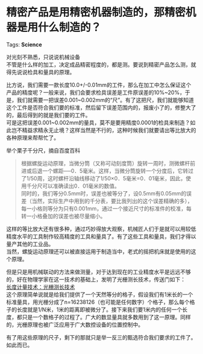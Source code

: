 # 精密产品是用精密机器制造的，那精密机器是用什么制造的？

Tags: **Science**

对光刻不熟悉，只说说机械设备  
不管是什么样的加工，决定成品精密程度的，都是测。要说到精密产品怎么测，就得先说说检具和量具的原理。  
  
比方说，我们需要一款长度10.0+/-0.01mm的工件，那么在加工中怎么保证这个产品的精度呢？一般来说，我们会要求检具误差是工件原误差的10%~20%，于是，我们就需要一把误差0.001~0.002mm的“尺”。有了这把尺，我们就能够知道这个工件是否符合我们要的标准，然后留下误差范围内的，报废小了的，修整大了的，最后得到的就是我们要的工件。  
可是这把误差0.001~0.002mm的量具，莫不是要用精度0.0001的检具来制造？如此岂不精益求精永无止境？这样当然是不行的，这种时候我们就要请出等比放大的各种原理来帮帮忙了。  
  
举个栗子千分尺，摘自百度百科  

> 根据螺旋运动原理，当微分筒（又称可动刻度筒）旋转一周时，测微螺杆前进或后退一个螺距──0．5毫米。这样，当微分筒旋转一个分度后，它转过了1/50周，这时螺杆沿轴线移动了1/50×0．5毫米=0．01毫米，因此，使用千分尺可以准确读出0．01毫米的数值。  
> 同时的，我们等分0.5mm时，误差也被等分了，设0.5mm有0.05mm的误差（当然，实际生产中用到的千分表，要比我列出的这个误差精确的多），每一小格则等分为只有0.001mm，通过一个接近尺寸的标准件的校准，每转一小格叠加的误差也被尽量缩小。  
  
这样的等比放大还有很多种，通过巧妙得放大观察，机械匠人们于是就可以用较低精度水平的工具制作较高精度的工具和量具了。有了这些工具和量具，我们才得以量产其他的工业品。  
当然，螺旋运动原理还可以被直接运用于制造当中，老式的摇把机床就是使用的这个原理。  
  
但是只是用机械联动的方法来做测量，对于达到现在的工业精度水平是远远不够的，好在物理学家在这一技术的基础上，发明了光栅测长技术，传送门如下：  
[长度计量技术：光栅测长技术](https://link.zhihu.com/?target=http%3A//www.chinabaike.com/article/316/408/2007/20070325103835.html)  
这个原理简单说就是给我们提供了一个天然等分的格子，假设我们有1米长的一个标准量具，用光栅分成了n=16238126（也可能是任何数字）个格子，那么每个格子的长度就是1/N米，1米的距离即被微分了。接下来我们要1米内的任何一个长度，都只是一个数格子的过程了。广大的数显量具就多数用到了这一原理。同样的，光栅原理也被广泛应用于广大数控设备的位置控制中。  
  
有了用这些原理的尺子，剩下的那就只是举一反三的甄选符合我们要求的工件了。如此而已。

